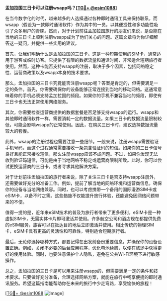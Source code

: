 **孟加拉国三日卡可以注册wsapp吗？[[TG💪+ @esim1088](https://t.me/s/esim1088)]**

在当今数字化的时代，越来越多的人选择通过各种即时通讯工具来保持联系，而wsapp（假设为一款即时通讯软件）作为其中的一员，以其便捷性和多功能性吸引了众多用户的青睐。然而，对于计划前往孟加拉国旅行的朋友们来说，是否能在当地的三日卡上顺利注册wsapp成为了他们关心的问题。这篇文章将为你详细解答这一疑问，并提供一些实用的建议。

首先，让我们明确什么是孟加拉国的三日卡。这是一种短期使用的SIM卡，通常适用于游客或临时访客。它提供了有限的数据流量和通话时间，非常适合短期旅行者使用。然而，这种卡能否支持wsapp的注册，取决于多个因素，包括网络稳定性、运营商政策以及wsapp本身的技术要求。

那么，孟加拉国的三日卡究竟能否注册wsapp呢？答案是肯定的，但需要满足一定的条件。首先，你需要确保你的设备能够正常连接到当地的移动网络。这通常意味着你的手机必须支持孟加拉国的频段。如果你的手机不兼容当地的频段，即使有三日卡也无法正常使用网络服务。

其次，你需要检查运营商提供的数据套餐是否足够支持wsapp的运行。wsapp和其他即时通讯软件一样，需要消耗一定的数据流量。如果三日卡的数据流量限制较低，可能会影响wsapp的正常使用。因此，在购买三日卡时，建议选择数据流量较大的套餐。

此外，wsapp的注册过程也需要注意一些细节。一般来说，注册wsapp需要验证手机号码，而这个过程通常需要接收一条包含验证码的短信。如果你的三日卡信号良好且能正常接收短信，那么注册wsapp应该不成问题。不过，如果你发现无法收到验证码短信，可能是由于当地网络不稳定或运营商限制所致。此时，你可以尝试更换运营商的三日卡，或者寻求其他解决方案。

对于计划前往孟加拉国的旅行者来说，除了关注三日卡是否支持wsapp注册外，还需要做好充分的准备工作。例如，提前了解当地的网络环境和运营商信息，确保你的设备与当地网络兼容。同时，也可以考虑携带一个备用的国际漫游SIM卡或eSIM卡，以备不时之需。这些措施不仅能提升旅行体验，还能避免因网络问题带来的不便。

值得一提的是，近年来eSIM技术的普及为旅行者带来了更多便利。eSIM卡是一种虚拟SIM卡，无需实体卡片即可激活并使用。许多航空公司和酒店现在都提供免费的eSIM服务，旅客可以在抵达目的地后立即激活并使用。相比传统的物理SIM卡，eSIM卡具有更高的灵活性和可靠性，特别适合短期旅行者。

最后，无论你选择哪种方式，都要记得在出发前备份重要信息，并确保你的设备设置正确。例如，关闭不必要的后台应用程序，优化电池续航，以便在旅途中获得更好的使用体验。同时，也要注意保护个人隐私，避免在公共Wi-Fi环境下进行敏感操作。

总之，孟加拉国的三日卡是可以用来注册wsapp的，但需要满足一定的条件和技术要求。只要做好充分准备，合理选择网络方案，就能在旅行中畅享便捷的即时通讯服务。希望这篇指南能帮助你在未来的旅行中少走弯路，享受愉快的旅程！

[[TG💪+ @esim1088](https://t.me/s/esim1088) ![Image](https://i.postimg.cc/4NQfJmqS/Snipaste-2025-05-13-00-14-12.png)]